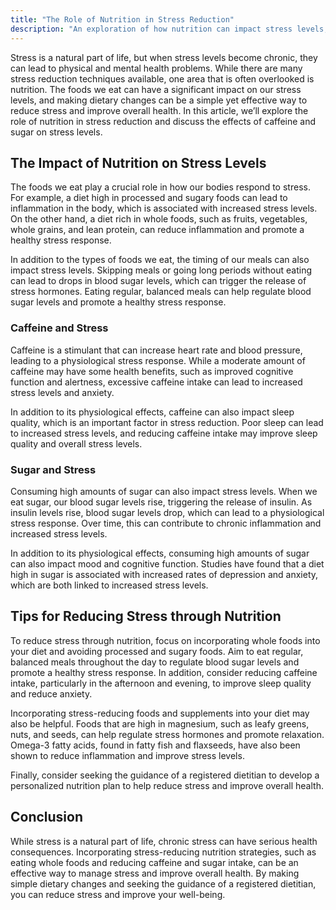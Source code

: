 ```yaml
---
title: "The Role of Nutrition in Stress Reduction"
description: "An exploration of how nutrition can impact stress levels, including the effects of caffeine and sugar."
---
```

Stress is a natural part of life, but when stress levels become chronic, they can lead to physical and mental health problems. While there are many stress reduction techniques available, one area that is often overlooked is nutrition. The foods we eat can have a significant impact on our stress levels, and making dietary changes can be a simple yet effective way to reduce stress and improve overall health. In this article, we’ll explore the role of nutrition in stress reduction and discuss the effects of caffeine and sugar on stress levels.

## The Impact of Nutrition on Stress Levels

The foods we eat play a crucial role in how our bodies respond to stress. For example, a diet high in processed and sugary foods can lead to inflammation in the body, which is associated with increased stress levels. On the other hand, a diet rich in whole foods, such as fruits, vegetables, whole grains, and lean protein, can reduce inflammation and promote a healthy stress response.

In addition to the types of foods we eat, the timing of our meals can also impact stress levels. Skipping meals or going long periods without eating can lead to drops in blood sugar levels, which can trigger the release of stress hormones. Eating regular, balanced meals can help regulate blood sugar levels and promote a healthy stress response.

### Caffeine and Stress

Caffeine is a stimulant that can increase heart rate and blood pressure, leading to a physiological stress response. While a moderate amount of caffeine may have some health benefits, such as improved cognitive function and alertness, excessive caffeine intake can lead to increased stress levels and anxiety.

In addition to its physiological effects, caffeine can also impact sleep quality, which is an important factor in stress reduction. Poor sleep can lead to increased stress levels, and reducing caffeine intake may improve sleep quality and overall stress levels.

### Sugar and Stress

Consuming high amounts of sugar can also impact stress levels. When we eat sugar, our blood sugar levels rise, triggering the release of insulin. As insulin levels rise, blood sugar levels drop, which can lead to a physiological stress response. Over time, this can contribute to chronic inflammation and increased stress levels.

In addition to its physiological effects, consuming high amounts of sugar can also impact mood and cognitive function. Studies have found that a diet high in sugar is associated with increased rates of depression and anxiety, which are both linked to increased stress levels.

## Tips for Reducing Stress through Nutrition

To reduce stress through nutrition, focus on incorporating whole foods into your diet and avoiding processed and sugary foods. Aim to eat regular, balanced meals throughout the day to regulate blood sugar levels and promote a healthy stress response. In addition, consider reducing caffeine intake, particularly in the afternoon and evening, to improve sleep quality and reduce anxiety.

Incorporating stress-reducing foods and supplements into your diet may also be helpful. Foods that are high in magnesium, such as leafy greens, nuts, and seeds, can help regulate stress hormones and promote relaxation. Omega-3 fatty acids, found in fatty fish and flaxseeds, have also been shown to reduce inflammation and improve stress levels.

Finally, consider seeking the guidance of a registered dietitian to develop a personalized nutrition plan to help reduce stress and improve overall health.

## Conclusion

While stress is a natural part of life, chronic stress can have serious health consequences. Incorporating stress-reducing nutrition strategies, such as eating whole foods and reducing caffeine and sugar intake, can be an effective way to manage stress and improve overall health. By making simple dietary changes and seeking the guidance of a registered dietitian, you can reduce stress and improve your well-being.
